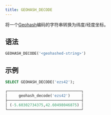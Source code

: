 ```yaml
---
title: GEOHASH_DECODE
---
```


将一个[Geohash](https://en.wikipedia.org/wiki/Geohash)编码的字符串转换为纬度/经度坐标。

## 语法

```sql
GEOHASH_DECODE('<geohashed-string>')
```

## 示例

```sql
SELECT GEOHASH_DECODE('ezs42');

┌─────────────────────────────────┐
│     geohash_decode('ezs42')     │
├─────────────────────────────────┤
│ (-5.60302734375,42.60498046875) │
└─────────────────────────────────┘
```